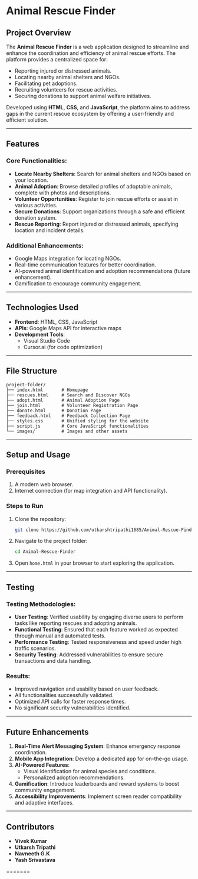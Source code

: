 # Animal Rescue Finder

## Project Overview
The **Animal Rescue Finder** is a web application designed to streamline and enhance the coordination and efficiency of animal rescue efforts. The platform provides a centralized space for:

- Reporting injured or distressed animals.
- Locating nearby animal shelters and NGOs.
- Facilitating pet adoptions.
- Recruiting volunteers for rescue activities.
- Securing donations to support animal welfare initiatives.

Developed using **HTML**, **CSS**, and **JavaScript**, the platform aims to address gaps in the current rescue ecosystem by offering a user-friendly and efficient solution.

---

## Features

### Core Functionalities:
- **Locate Nearby Shelters**: Search for animal shelters and NGOs based on your location.
- **Animal Adoption**: Browse detailed profiles of adoptable animals, complete with photos and descriptions.
- **Volunteer Opportunities**: Register to join rescue efforts or assist in various activities.
- **Secure Donations**: Support organizations through a safe and efficient donation system.
- **Rescue Reporting**: Report injured or distressed animals, specifying location and incident details.

### Additional Enhancements:
- Google Maps integration for locating NGOs.
- Real-time communication features for better coordination.
- AI-powered animal identification and adoption recommendations (future enhancement).
- Gamification to encourage community engagement.

---

## Technologies Used

- **Frontend**: HTML, CSS, JavaScript
- **APIs**: Google Maps API for interactive maps
- **Development Tools**:
  - Visual Studio Code
  - Cursor.ai (for code optimization)

---

## File Structure

```
project-folder/
├── index.html       # Homepage
├── rescues.html     # Search and Discover NGOs
├── adopt.html       # Animal Adoption Page
├── join.html        # Volunteer Registration Page
├── donate.html      # Donation Page
├── feedback.html    # Feedback Collection Page
├── styles.css       # Unified styling for the website
├── script.js        # Core JavaScript functionalities
└── images/          # Images and other assets
```

---

## Setup and Usage

### Prerequisites
1. A modern web browser.
2. Internet connection (for map integration and API functionality).

### Steps to Run
1. Clone the repository:
   ```bash
   git clone https://github.com/utkarshtripathi1685/Animal-Rescue-Finder.git
   ```
2. Navigate to the project folder:
   ```bash
   cd Animal-Rescue-Finder
   ```
3. Open `home.html` in your browser to start exploring the application.

---

## Testing

### Testing Methodologies:
- **User Testing**: Verified usability by engaging diverse users to perform tasks like reporting rescues and adopting animals.
- **Functional Testing**: Ensured that each feature worked as expected through manual and automated tests.
- **Performance Testing**: Tested responsiveness and speed under high traffic scenarios.
- **Security Testing**: Addressed vulnerabilities to ensure secure transactions and data handling.

### Results:
- Improved navigation and usability based on user feedback.
- All functionalities successfully validated.
- Optimized API calls for faster response times.
- No significant security vulnerabilities identified.

---

## Future Enhancements

1. **Real-Time Alert Messaging System**: Enhance emergency response coordination.
2. **Mobile App Integration**: Develop a dedicated app for on-the-go usage.
3. **AI-Powered Features**:
   - Visual identification for animal species and conditions.
   - Personalized adoption recommendations.
4. **Gamification**: Introduce leaderboards and reward systems to boost community engagement.
5. **Accessibility Improvements**: Implement screen reader compatibility and adaptive interfaces.

---

## Contributors
- **Vivek Kumar**
- **Utkarsh Tripathi**
- **Navneeth G.K**
- **Yash Srivastava**

=======
